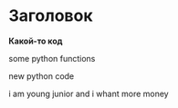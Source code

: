 # Заголовок

**Какой-то код**

some python functions

new python code

i am young junior and i whant more money

